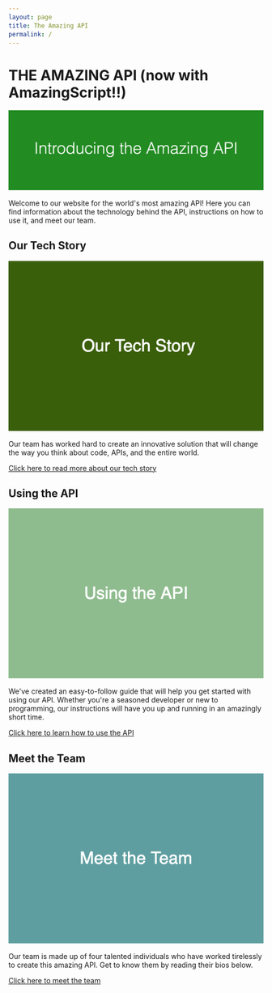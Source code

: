 ```yaml
---
layout: page
title: The Amazing API
permalink: /
---
```

# THE AMAZING API (now with AmazingScript!!)
![Introducing the Amazing API](images/1600x500_white_228B22_introducing-the-amazing-api.png)

Welcome to our website for the world's most amazing API! Here you can find information about the technology behind the API, instructions on how to use it, and meet our team.

## Our Tech Story

![Our Tech Story](images/600x400_ffffff_3A5F0B_our-tech-story.png)

Our team has worked hard to create an innovative solution that will change the way you think about code, APIs, and the entire world.

[Click here to read more about our tech story](OUR_TECH_STORY.md)

## Using the API

![Using the API](images/600x400_ffffff_8FBC8F_using-the-api.png)

We've created an easy-to-follow guide that will help you get started with using our API. Whether you're a seasoned developer or new to programming, our instructions will have you up and running in an amazingly short time.

[Click here to learn how to use the API](USING_THE_API.md)

## Meet the Team

![Meet the Team](images/600x400_ffffff_5F9EA0_meet-the-team.png)

Our team is made up of four talented individuals who have worked tirelessly to create this amazing API. Get to know them by reading their bios below.

[Click here to meet the team](MEET_THE_TEAM.md)
